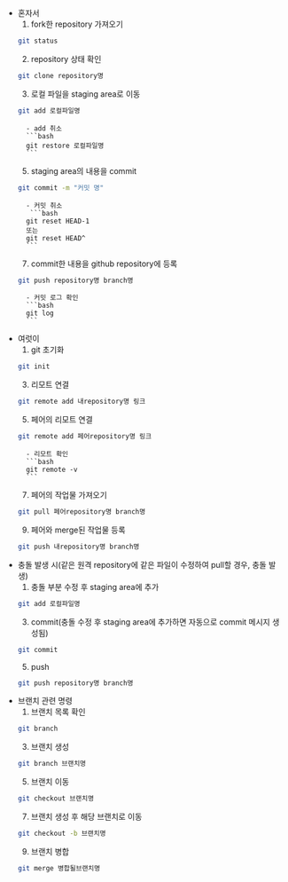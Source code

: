- 혼자서
    1. fork한 repository 가져오기
    ```bash
    git status
    ```
    2. repository 상태 확인
    ```bash
    git clone repository명
    ```
    3. 로컬 파일을 staging area로 이동
    ```bash
    git add 로컬파일명
    ```
        - add 취소
        ```bash
        git restore 로컬파일명
        ```
    5. staging area의 내용을 commit
    ```bash
    git commit -m "커밋 명"
    ```
        - 커밋 취소
         ```bash
        git reset HEAD-1 
        또는 
        git reset HEAD^
        ```
    7.  commit한 내용을 github repository에 등록
    ```bash
    git push repository명 branch명
    ```
        - 커밋 로그 확인
        ```bash
        git log
        ```
- 여럿이
    1. git 초기화
    ```bash
    git init
    ```
    3. 리모트 연결
    ```bash
    git remote add 내repository명 링크
    ```
    5. 페어의 리모트 연결
    ```bash
    git remote add 페어repository명 링크
    ```
        - 리모트 확인
        ```bash
        git remote -v
        ```
    7. 페어의 작업물 가져오기
    ```bash
    git pull 페어repository명 branch명
    ```
    9. 페어와 merge된 작업물 등록
    ```bash
    git push 내repository명 branch명
    ```
- 충돌 발생 시(같은 원격 repository에 같은 파일이 수정하여 pull할 경우, 충돌 발생)
    1. 충돌 부분 수정 후 staging area에 추가
    ```bash
    git add 로컬파일명
    ```
    3. commit(충돌 수정 후 staging area에 추가하면 자동으로 commit 메시지 생성됨)
    ```bash
    git commit
    ```
    5. push
    ```bash
    git push repository명 branch명
    ```
- 브랜치 관련 명령
    1. 브랜치 목록 확인
    ```bash
    git branch
    ```
    3. 브랜치 생성
    ```bash
    git branch 브랜치명
    ```
    5. 브랜치 이동
    ```bash
    git checkout 브랜치명
    ```
    7. 브랜치 생성 후 해당 브랜치로 이동
    ```bash
    git checkout -b 브랜치명
    ```
    9. 브랜치 병합
    ```bash
    git merge 병합될브랜치명
    ```
